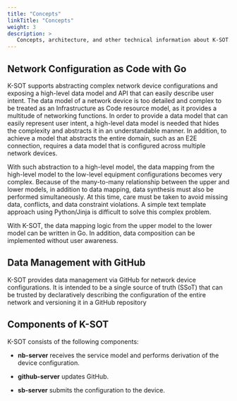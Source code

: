 ```yaml
---
title: "Concepts"
linkTitle: "Concepts"
weight: 3
description: >
   Concepts, architecture, and other technical information about K-SOT.
---
```



## Network Configuration as Code with Go

K-SOT supports abstracting complex network device configurations and exposing a high-level data model and API that can easily describe user intent. The data model of a network device is too detailed and complex to be treated as an Infrastructure as Code resource model, as it provides a multitude of networking functions. In order to provide a data model that can easily represent user intent, a high-level data model is needed that hides the complexity and abstracts it in an understandable manner. In addition, to achieve a model that abstracts the entire domain, such as an E2E connection, requires a data model that is configured across multiple network devices.

With such abstraction to a high-level model, the data mapping from the high-level model to the low-level equipment configurations becomes very complex.
Because of the many-to-many relationship between the upper and lower models, in addition to data mapping, data synthesis must also be performed simultaneously. At this time, care must be taken to avoid missing data, conflicts, and data constraint violations.
A simple text template approach using Python/Jinja is difficult to solve this complex problem.

With K-SOT, the data mapping logic from the upper model to the lower model can be written in Go. In addition, data composition can be implemented without user awareness.

## Data Management with GitHub

K-SOT provides data management via GitHub for network device configurations. It is intended to be a single source of truth (SSoT) that can be trusted by declaratively describing the configuration of the entire network and versioning it in a GitHub repository

## Components of K-SOT

K-SOT consists of the following components:

- **nb-server** receives the service model and performs derivation of the device configuration.

- **github-server** updates GitHub.

- **sb-server** submits the configuration to the device.
